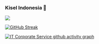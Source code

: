 ### Kisel Indonesia 👋

<!--
**it-corporate-kisel/it-corporate-kisel** is a ✨ _special_ ✨ repository because its `README.md` (this file) appears on your GitHub profile.

Here are some ideas to get you started:

- 🔭 I’m currently working on ...
- 🌱 I’m currently learning ...
- 👯 I’m looking to collaborate on ...
- 🤔 I’m looking for help with ...
- 💬 Ask me about ...
- 📫 How to reach me: ...
- 😄 Pronouns: ...
- ⚡ Fun fact: ...
-->

<img align="center" src="https://github-readme-stats.vercel.app/api?username=it-corporate-kisel&show_icons=true&include_all_commits=true&count_private=true&hide=stars&theme=github_dark" /> 

[![GitHub Streak](https://github-readme-streak-stats.herokuapp.com?user=it-corporate-kisel&theme=tokyonight_duo&date_format=j%20M%5B%20Y%5D)](https://git.io/streak-stats)
 
[![IT Corporate Service github activity graph](https://activity-graph.herokuapp.com/graph?username=it-corporate-kisel&theme=react-dark)](https://github.com/assyatier21)
